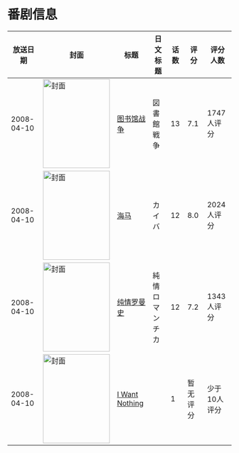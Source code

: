 # 番剧信息

|放送日期|封面|标题|日文标题|话数|评分|评分人数|
|---|---|---|---|---|---|---|
|2008-04-10|<img src="https://lain.bgm.tv/pic/cover/c/68/83/294_foDCV.jpg" alt="封面" style="width:150px;height:200px;object-fit:cover;">|[图书馆战争](https://bangumi.tv/subject/294)|図書館戦争|13|7.1|1747人评分|
|2008-04-10|<img src="https://lain.bgm.tv/pic/cover/c/a9/81/1625_59HVn.jpg" alt="封面" style="width:150px;height:200px;object-fit:cover;">|[海马](https://bangumi.tv/subject/1625)|カイバ|12|8.0|2024人评分|
|2008-04-10|<img src="https://lain.bgm.tv/pic/cover/c/37/5c/1703_NblJp.jpg" alt="封面" style="width:150px;height:200px;object-fit:cover;">|[纯情罗曼史](https://bangumi.tv/subject/1703)|純情ロマンチカ|12|7.2|1343人评分|
|2008-04-10|<img src="https://lain.bgm.tv/pic/cover/c/5e/6c/404765_t76mT.jpg" alt="封面" style="width:150px;height:200px;object-fit:cover;">|[I Want Nothing](https://bangumi.tv/subject/404765)||1|暂无评分|少于10人评分|
